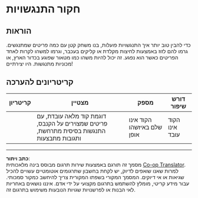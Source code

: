 <!--
CO_OP_TRANSLATOR_METADATA:
{
  "original_hash": "8a0a097b45e7c75a611e2795e4013f16",
  "translation_date": "2025-08-27T20:27:30+00:00",
  "source_file": "6-space-game/4-collision-detection/assignment.md",
  "language_code": "he"
}
-->
# חקור התנגשויות

## הוראות

כדי להבין טוב יותר איך התנגשויות פועלות, בנו משחק קטן עם כמה פריטים שמתנגשים. גרמו להם לזוז באמצעות לחיצות מקלדת או קליקים בעכבר, וגרמו למשהו לקרות לאחד הפריטים כאשר הוא נפגע. זה יכול להיות משהו כמו מטאור שפוגע בכדור הארץ, או מכוניות מתנגשות. היו יצירתיים!

## קריטריונים להערכה

| קריטריון | מצטיין                                                                                                                   | מספק                        | דורש שיפור       |
| -------- | ------------------------------------------------------------------------------------------------------------------------ | --------------------------- | ---------------- |
|          | דוגמת קוד מלאה עובדת, עם פריטים שמצוירים על הקנבס, התנגשות בסיסית מתרחשת, ותגובות מתבצעות                                 | הקוד אינו שלם באיזשהו אופן | הקוד אינו עובד   |

---

**כתב ויתור**:  
מסמך זה תורגם באמצעות שירות תרגום מבוסס בינה מלאכותית [Co-op Translator](https://github.com/Azure/co-op-translator). למרות שאנו שואפים לדיוק, יש לקחת בחשבון שתרגומים אוטומטיים עשויים להכיל שגיאות או אי דיוקים. המסמך המקורי בשפתו המקורית צריך להיחשב כמקור סמכותי. עבור מידע קריטי, מומלץ להשתמש בתרגום מקצועי על ידי אדם. איננו נושאים באחריות לאי הבנות או לפרשנויות שגויות הנובעות משימוש בתרגום זה.